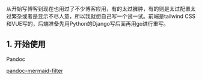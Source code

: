从开始写博客到现在也用过了不少博客应用，有的太过臃肿，有的则是太过配置太过繁杂或者是显示不尽人意，所以我就想自己写一个试一试。前端是tailwind CSS和VUE写的，后端准备先用Python的Django写后面再用go进行重写。



## 1. 开始使用



Pandoc

[pandoc-mermaid-filter](https://github.com/raghur/mermaid-filter)
